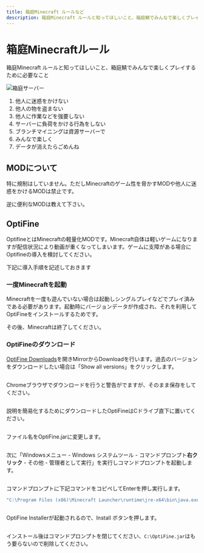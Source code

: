 ```yaml
---
title: 箱庭Minecraft ルールなど
description: 箱庭Minecraft ルールと知ってほしいこと、箱庭鯖でみんなで楽しくプレイするために必要なこと
---
```


# 箱庭Minecraftルール

箱庭Minecraft ルールと知ってほしいこと、箱庭鯖でみんなで楽しくプレイするために必要なこと

<img :src="$withBase('/images/hako/minecraft-hako.png')" alt="箱庭サーバー">



1. 他人に迷惑をかけない
2. 他人の物を盗まない
3. 他人に作業などを強要しない
4. サーバーに負荷をかける行為をしない
5. ブランチマイニングは資源サーバーで
6. みんなで楽しく
7. データが消えたらごめんね

## MODについて

特に規制はしていません。ただしMinecraftのゲーム性を脅かすMODや他人に迷惑をかけるMODは禁止です。

逆に便利なMODは教えて下さい。

## OptiFine

OptifineとはMinecraftの軽量化MODです。Minecraft自体は軽いゲームになりますが配信状況により動画が重くなってしまいます。ゲームに支障がある場合にOptifineの導入を検討してください。

下記に導入手順を記述しておきます

### 一度Minecraftを起動

Minecraftを一度も遊んでいない場合は起動しシングルプレイなどでプレイ済みである必要があります。起動時にバージョンデータが作成され、それを利用してOptiFineをインストールするためです。

その後、Minecraftは終了してください。

### OptiFineのダウンロード

[OptiFine Downloads](https://optifine.net/downloads)を開きMirrorからDownloadを行います。過去のバージョンをダウンロードしたい場合は「Show all versions」をクリックします。

<img class="border"  :src="$withBase('/images/hako/optifine01.png')">

Chromeブラウザでダウンロードを行うと警告がでますが、そのまま保存をしてください。

<img class="border"  :src="$withBase('/images/hako/optifine02.png')">

説明を簡易化するためにダウンロードしたOptiFineはCドライブ直下に置いてください。

<img class="border"  :src="$withBase('/images/hako/optifine03.png')">

ファイル名をOptiFine.jarに変更します。

<img class="border"  :src="$withBase('/images/hako/optifine03-1.png')">

次に「Windowsメニュー - Windows システムツール - コマンドプロンプト**右クリック** - その他 - 管理者として実行」を実行しコマンドプロンプトを起動します。

<img class="border"  :src="$withBase('/images/hako/optifine04.png')">

コマンドプロンプトに下記コマンドをコピペしてEnterを押し実行します。  

```bash
"C:\Program Files (x86)\Minecraft Launcher\runtime\jre-x64\bin\java.exe" -jar "C:\OptiFine.jar"
```

<img class="border"  :src="$withBase('/images/hako/optifine05.png')">

OptiFine Installerが起動されるので、Install ボタンを押します。

<img class="border"  :src="$withBase('/images/hako/optifine06.png')">

インストール後はコマンドプロンプトを閉じてください、`C:\OptiFine.jar`はもう要らないので削除してください。

<img class="border"  :src="$withBase('/images/hako/optifine07.png')">